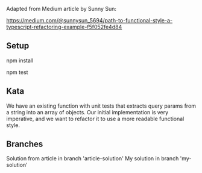 Adapted from Medium article by Sunny Sun: 

https://medium.com/@sunnysun_5694/path-to-functional-style-a-typescript-refactoring-example-f5f052fe4d84

## Setup
npm install

npm test

## Kata
We have an existing function with unit tests that extracts query params from a string into an array of objects. Our initial implementation is very imperative, and we want to refactor it to use a more readable functional style. 

## Branches
Solution from article in branch 'article-solution'
My solution in branch 'my-solution'